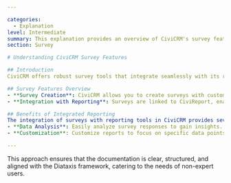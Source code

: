 ```yaml
---

categories:
  - Explanation
level: Intermediate
summary: This explanation provides an overview of CiviCRM's survey features and their integration with reporting tools.
section: Survey

# Understanding CiviCRM Survey Features

## Introduction
CiviCRM offers robust survey tools that integrate seamlessly with its reporting features. Understanding how these components work together is essential for effective data analysis.

## Survey Features Overview
- **Survey Creation**: CiviCRM allows you to create surveys with custom questions and data sets.
- **Integration with Reporting**: Surveys are linked to CiviReport, enabling detailed analysis of responses.

## Benefits of Integrated Reporting
The integration of surveys with reporting tools in CiviCRM provides several benefits:
- **Data Analysis**: Easily analyze survey responses to gain insights.
- **Customization**: Customize reports to focus on specific data points or questions.

---
```


This approach ensures that the documentation is clear, structured, and aligned with the Diataxis framework, catering to the needs of non-expert users.
